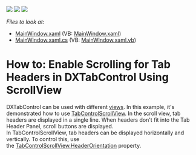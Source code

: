<!-- default badges list -->
![](https://img.shields.io/endpoint?url=https://codecentral.devexpress.com/api/v1/VersionRange/128642041/14.2.4%2B)
[![](https://img.shields.io/badge/Open_in_DevExpress_Support_Center-FF7200?style=flat-square&logo=DevExpress&logoColor=white)](https://supportcenter.devexpress.com/ticket/details/T327441)
[![](https://img.shields.io/badge/📖_How_to_use_DevExpress_Examples-e9f6fc?style=flat-square)](https://docs.devexpress.com/GeneralInformation/403183)
<!-- default badges end -->
<!-- default file list -->
*Files to look at*:

* [MainWindow.xaml](./CS/DXTabControlExample/MainWindow.xaml) (VB: [MainWindow.xaml](./VB/DXTabControlExample/MainWindow.xaml))
* [MainWindow.xaml.cs](./CS/DXTabControlExample/MainWindow.xaml.cs) (VB: [MainWindow.xaml.vb](./VB/DXTabControlExample/MainWindow.xaml.vb))
<!-- default file list end -->
# How to: Enable Scrolling for Tab Headers in DXTabControl Using ScrollView


<p>DXTabControl can be used with different <a href="https://documentation.devexpress.com/#WPF/CustomDocument113984">views</a>. In this example, it's demonstrated how to use <a href="https://documentation.devexpress.com/#WPF/clsDevExpressXpfCoreTabControlScrollViewtopic">TabControlScrollView</a>. In the scroll view, tab headers are displayed in a single line. When headers don't fit into the Tab Header Panel, scroll buttons are displayed.<br>In TabControlScrollView, tab headers can be displayed horizontally and vertically. To control this, use the <a href="https://documentation.devexpress.com/#WPF/DevExpressXpfCoreTabControlScrollView_HeaderOrientationtopic">TabControlScrollView.HeaderOrientation</a> property.</p>

<br/>


